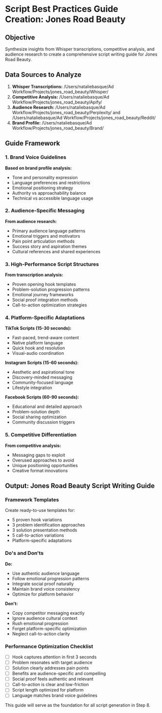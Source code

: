 # Script Best Practices Guide Creation: Jones Road Beauty

## Objective
Synthesize insights from Whisper transcriptions, competitive analysis, and audience research to create a comprehensive script writing guide for Jones Road Beauty.

## Data Sources to Analyze
1. **Whisper Transcriptions:** /Users/nataliebasque/Ad Workflow/Projects/jones_road_beauty/Whisper/
2. **Competitive Analysis:** /Users/nataliebasque/Ad Workflow/Projects/jones_road_beauty/Apify/
3. **Audience Research:** /Users/nataliebasque/Ad Workflow/Projects/jones_road_beauty/Perplexity/ and /Users/nataliebasque/Ad Workflow/Projects/jones_road_beauty/Reddit/
4. **Brand Profile:** /Users/nataliebasque/Ad Workflow/Projects/jones_road_beauty/Brand/

## Guide Framework

### 1. Brand Voice Guidelines
**Based on brand profile analysis:**
- Tone and personality expression
- Language preferences and restrictions
- Emotional positioning strategy
- Authority vs approachability balance
- Technical vs accessible language usage

### 2. Audience-Specific Messaging
**From audience research:**
- Primary audience language patterns
- Emotional triggers and motivators
- Pain point articulation methods
- Success story and aspiration themes
- Cultural references and shared experiences

### 3. High-Performance Script Structures
**From transcription analysis:**
- Proven opening hook templates
- Problem-solution progression patterns
- Emotional journey frameworks
- Social proof integration methods
- Call-to-action optimization strategies

### 4. Platform-Specific Adaptations
**TikTok Scripts (15-30 seconds):**
- Fast-paced, trend-aware content
- Native platform language
- Quick hook and resolution
- Visual-audio coordination

**Instagram Scripts (15-60 seconds):**
- Aesthetic and aspirational tone
- Discovery-minded messaging
- Community-focused language
- Lifestyle integration

**Facebook Scripts (60-90 seconds):**
- Educational and detailed approach
- Problem-solution depth
- Social sharing optimization
- Community discussion triggers

### 5. Competitive Differentiation
**From competitive analysis:**
- Messaging gaps to exploit
- Overused approaches to avoid
- Unique positioning opportunities
- Creative format innovations

## Output: Jones Road Beauty Script Writing Guide

### Framework Templates
Create ready-to-use templates for:
- 5 proven hook variations
- 3 problem identification approaches
- 3 solution presentation methods
- 5 call-to-action variations
- Platform-specific adaptations

### Do's and Don'ts
**Do:**
- Use authentic audience language
- Follow emotional progression patterns
- Integrate social proof naturally
- Maintain brand voice consistency
- Optimize for platform behavior

**Don't:**
- Copy competitor messaging exactly
- Ignore audience cultural context
- Rush emotional progression
- Forget platform-specific optimization
- Neglect call-to-action clarity

### Performance Optimization Checklist
- [ ] Hook captures attention in first 3 seconds
- [ ] Problem resonates with target audience
- [ ] Solution clearly addresses pain points
- [ ] Benefits are audience-specific and compelling
- [ ] Social proof feels authentic and relevant
- [ ] Call-to-action is clear and low-friction
- [ ] Script length optimized for platform
- [ ] Language matches brand voice guidelines

This guide will serve as the foundation for all script generation in Step 8.
